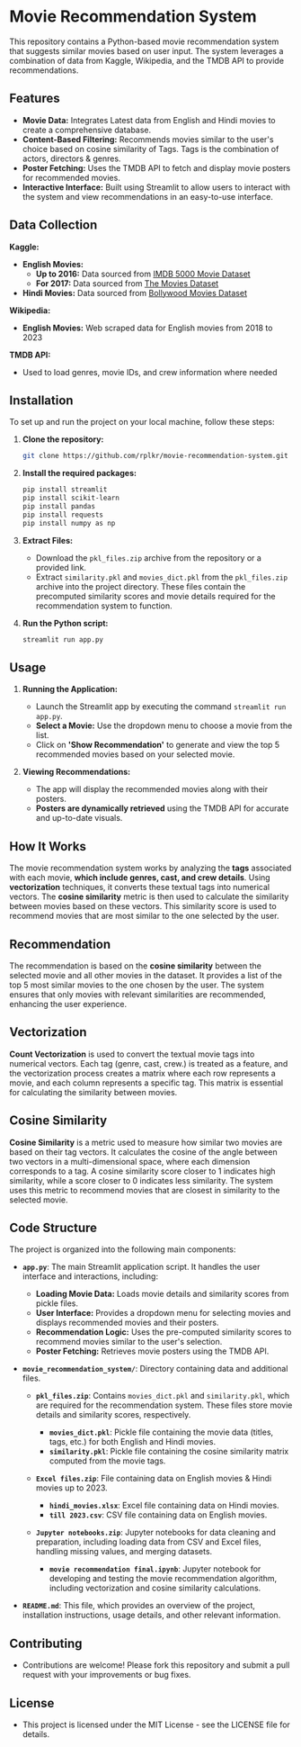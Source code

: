 # Movie Recommendation System

This repository contains a Python-based movie recommendation system that suggests similar movies based on user input. The system leverages a combination of data from Kaggle, Wikipedia, and the TMDB API to provide recommendations.

## Features

- **Movie Data:** Integrates Latest data from English and Hindi movies to create a comprehensive database.
- **Content-Based Filtering:** Recommends movies similar to the user's choice based on cosine similarity of Tags. Tags is the combination of actors, directors & genres.
- **Poster Fetching:** Uses the TMDB API to fetch and display movie posters for recommended movies.
- **Interactive Interface:** Built using Streamlit to allow users to interact with the system and view recommendations in an easy-to-use interface.

## Data Collection

**Kaggle:**
- **English Movies:**
  - **Up to 2016:** Data sourced from [IMDB 5000 Movie Dataset](https://www.kaggle.com/datasets/carolzhangdc/imdb-5000-movie-dataset)
  - **For 2017:** Data sourced from [The Movies Dataset](https://www.kaggle.com/datasets/rounakbanik/the-movies-dataset)
- **Hindi Movies:** Data sourced from [Bollywood Movies Dataset](https://www.kaggle.com/datasets/vidhikishorwaghela/bollywood-movies-dataset)

**Wikipedia:**
- **English Movies:** Web scraped data for English movies from 2018 to 2023

**TMDB API:**
- Used to load genres, movie IDs, and crew information where needed



## Installation


To set up and run the project on your local machine, follow these steps:

1. **Clone the repository:**
   ```bash
   git clone https://github.com/rplkr/movie-recommendation-system.git cd movie-recommendation-system
2. **Install the required packages:**
   ```bash
   pip install streamlit
   pip install scikit-learn
   pip install pandas
   pip install requests
   pip install numpy as np
3. **Extract Files:**
   - Download the `pkl_files.zip` archive from the repository or a provided link.
   - Extract `similarity.pkl` and `movies_dict.pkl` from the `pkl_files.zip` archive into the project directory. These files contain the precomputed similarity scores and movie details required for the recommendation system to function.


4. **Run the Python script:**
   ```bash
   streamlit run app.py

   ```

## Usage


1. **Running the Application:**
   - Launch the Streamlit app by executing the command `streamlit run app.py`.
   - **Select a Movie:** Use the dropdown menu to choose a movie from the list.
   - Click on **'Show Recommendation'** to generate and view the top 5 recommended movies based on your selected movie.

2. **Viewing Recommendations:**
   - The app will display the recommended movies along with their posters.
   - **Posters are dynamically retrieved** using the TMDB API for accurate and up-to-date visuals.

## How It Works

The movie recommendation system works by analyzing the **tags** associated with each movie, **which include genres, cast, and crew details**. Using **vectorization** techniques, it converts these textual tags into numerical vectors. The **cosine similarity** metric is then used to calculate the similarity between movies based on these vectors. This similarity score is used to recommend movies that are most similar to the one selected by the user.

## Recommendation

The recommendation is based on the **cosine similarity** between the selected movie and all other movies in the dataset. It provides a list of the top 5 most similar movies to the one chosen by the user. The system ensures that only movies with relevant similarities are recommended, enhancing the user experience.

## Vectorization

**Count Vectorization** is used to convert the textual movie tags into numerical vectors. Each tag (genre, cast, crew.) is treated as a feature, and the vectorization process creates a matrix where each row represents a movie, and each column represents a specific tag. This matrix is essential for calculating the similarity between movies.

## Cosine Similarity

**Cosine Similarity** is a metric used to measure how similar two movies are based on their tag vectors. It calculates the cosine of the angle between two vectors in a multi-dimensional space, where each dimension corresponds to a tag. A cosine similarity score closer to 1 indicates high similarity, while a score closer to 0 indicates less similarity. The system uses this metric to recommend movies that are closest in similarity to the selected movie.

## Code Structure

The project is organized into the following main components:

- **`app.py`**: The main Streamlit application script. It handles the user interface and interactions, including:
  - **Loading Movie Data:** Loads movie details and similarity scores from pickle files.
  - **User Interface:** Provides a dropdown menu for selecting movies and displays recommended movies and their posters.
  - **Recommendation Logic:** Uses the pre-computed similarity scores to recommend movies similar to the user's selection.
  - **Poster Fetching:** Retrieves movie posters using the TMDB API.

- **`movie_recommendation_system/`**: Directory containing data and additional files.
  - **`pkl_files.zip`**: Contains `movies_dict.pkl` and `similarity.pkl`, which are required for the recommendation system. These files store movie details and similarity scores, respectively.
    - **`movies_dict.pkl`**: Pickle file containing the movie data (titles, tags, etc.) for both English and Hindi movies.
    - **`similarity.pkl`**: Pickle file containing the cosine similarity matrix computed from the movie tags.

  - **`Excel files.zip`**: File containing data on English movies & Hindi movies up to 2023.
    - **`hindi_movies.xlsx`**: Excel file containing data on Hindi movies.
    - **`till 2023.csv`**: CSV file containing data on English movies.


  - **`Jupyter notebooks.zip`**: Jupyter notebooks for data cleaning and preparation, including loading data from CSV and Excel files, handling missing values, and merging datasets.


    - **`movie recommendation final.ipynb`**: Jupyter notebook for developing and testing the movie recommendation algorithm, including vectorization and cosine similarity calculations.

- **`README.md`**: This file, which provides an overview of the project, installation instructions, usage details, and other relevant information.
## Contributing

  - Contributions are welcome! Please fork this repository and submit a pull request with your improvements or bug fixes. 

## License

  - This project is licensed under the MIT License - see the LICENSE file for details.
